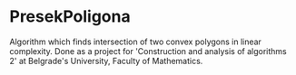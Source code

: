 # PresekPoligona
Algorithm which finds intersection of two convex polygons in linear complexity. Done as a project for 'Construction and analysis of algorithms 2' at Belgrade's University, Faculty of Mathematics.
